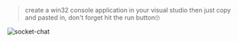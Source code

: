 > create a win32 console application in your visual studio then just copy and pasted in, don't forget hit the run button🙄

![socket-chat](http://blog.feihao.me/images/socket-chat.png)
